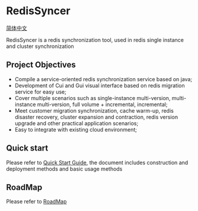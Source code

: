 # RedisSyncer

[简体中文](README.md)

RedisSyncer is a redis synchronization tool, used in redis single instance and cluster synchronization

## Project Objectives

* Compile a service-oriented redis synchronization service based on java;
* Development of Cui and Gui visual interface based on redis migration service for easy use;
* Cover multiple scenarios such as single-instance multi-version, multi-instance multi-version, full volume + incremental, incremental;
* Meet customer migration synchronization, cache warm-up, redis disaster recovery, cluster expansion and contraction, redis version upgrade and other practical application scenarios;
* Easy to integrate with existing cloud environment;

## Quick start

Please refer to [Quick Start Guide](doc/docs/quickstart.md), the document includes construction and deployment methods and basic usage methods

## RoadMap

Please refer to [RoadMap](docs/roadmap.md)
